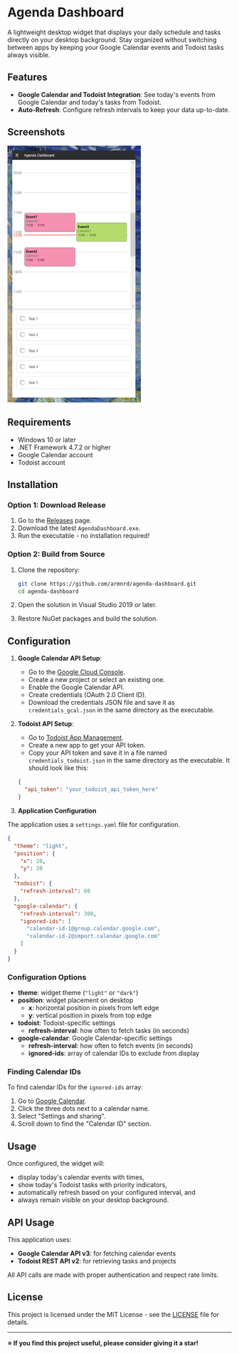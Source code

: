 # Agenda Dashboard

A lightweight desktop widget that displays your daily schedule and tasks directly on your desktop background. Stay organized without switching between apps by keeping your Google Calendar events and Todoist tasks always visible.

## Features

- **Google Calendar and Todoist Integration**: See today's events from Google Calendar and today's tasks from Todoist.
- **Auto-Refresh**: Configure refresh intervals to keep your data up-to-date.

## Screenshots

<img src="screenshot.png" width="300">

## Requirements

- Windows 10 or later
- .NET Framework 4.7.2 or higher
- Google Calendar account
- Todoist account

## Installation

### Option 1: Download Release
1. Go to the [Releases](../../releases) page.
2. Download the latest `AgendaDashboard.exe`.
3. Run the executable - no installation required!

### Option 2: Build from Source
1. Clone the repository:
   ```bash
   git clone https://github.com/armnrd/agenda-dashboard.git
   cd agenda-dashboard
   ```

2. Open the solution in Visual Studio 2019 or later.

3. Restore NuGet packages and build the solution.

## Configuration

1. **Google Calendar API Setup**:
   - Go to the [Google Cloud Console](https://console.cloud.google.com/).
   - Create a new project or select an existing one.
   - Enable the Google Calendar API.
   - Create credentials (OAuth 2.0 Client ID).
   - Download the credentials JSON file and save it as `credentials_gcal.json` in the same directory as the executable.

2. **Todoist API Setup**:
   - Go to [Todoist App Management](https://todoist.com/app_console).
   - Create a new app to get your API token.
   - Copy your API token and save it in a file named `credentials_todoist.json` in the same directory as the executable. It should look like this:
   ```json
   {
     "api_token": "your_todoist_api_token_here"
   }
   ```

3. **Application Configuration**

The application uses a `settings.yaml` file for configuration.

```json
{
  "theme": "light",
  "position": {
    "x": 20,
    "y": 20 
  },
  "todoist": {
    "refresh-interval": 60
  },
  "google-calendar": {
    "refresh-interval": 300,
    "ignored-ids": [
      "calendar-id-1@group.calendar.google.com",
      "calendar-id-2@import.calendar.google.com"
    ]
  }
}
```

### Configuration Options

- **theme**: widget theme (`"light"` or `"dark"`)
- **position**: widget placement on desktop
  - **x**: horizontal position in pixels from left edge
  - **y**: vertical position in pixels from top edge
- **todoist**: Todoist-specific settings
  - **refresh-interval**: how often to fetch tasks (in seconds)
- **google-calendar**: Google Calendar-specific settings
  - **refresh-interval**: how often to fetch events (in seconds)
  - **ignored-ids**: array of calendar IDs to exclude from display

### Finding Calendar IDs

To find calendar IDs for the `ignored-ids` array:
1. Go to [Google Calendar](https://calendar.google.com).
2. Click the three dots next to a calendar name.
3. Select "Settings and sharing".
4. Scroll down to find the "Calendar ID" section.

## Usage

Once configured, the widget will:
- display today's calendar events with times,
- show today's Todoist tasks with priority indicators,
- automatically refresh based on your configured interval, and
- always remain visible on your desktop background.

## API Usage

This application uses:
- **Google Calendar API v3**: for fetching calendar events
- **Todoist REST API v2**: for retrieving tasks and projects

All API calls are made with proper authentication and respect rate limits.

## License

This project is licensed under the MIT License - see the [LICENSE](LICENSE) file for details.

---

**⭐ If you find this project useful, please consider giving it a star!**